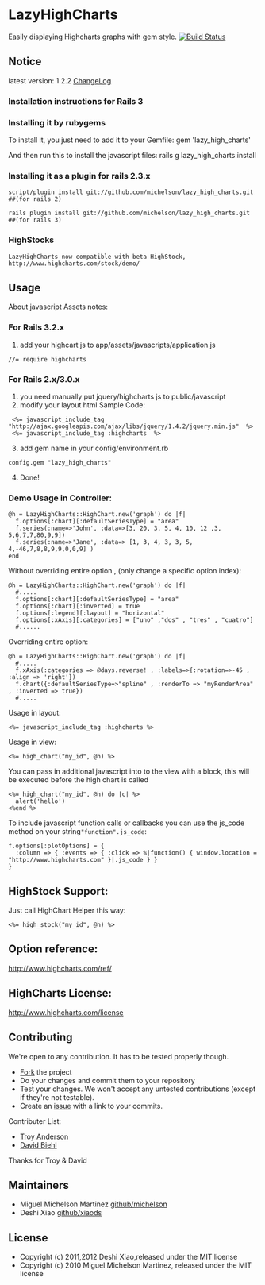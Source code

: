 # LazyHighCharts

Easily displaying Highcharts graphs with gem style.
[![Build Status](https://secure.travis-ci.org/michelson/lazy_high_charts.png)](http://travis-ci.org/michelson/lazy_high_charts)

## Notice
latest version: 1.2.2
[ChangeLog](https://github.com/xiaods/lazy_high_charts/blob/master/CHANGELOG.md)

### Installation instructions for Rails 3

### Installing it by rubygems
To install it, you just need to add it to your Gemfile:
    gem 'lazy_high_charts'

And then run this to install the javascript files:
    rails g lazy_high_charts:install

### Installing it as a plugin for rails 2.3.x

    script/plugin install git://github.com/michelson/lazy_high_charts.git ##(for rails 2)

    rails plugin install git://github.com/michelson/lazy_high_charts.git  ##(for rails 3)

### HighStocks
    LazyHighCharts now compatible with beta HighStock, http://www.highcharts.com/stock/demo/

## Usage

About javascript Assets notes:

### For Rails 3.2.x
1. add your highcart js to app/assets/javascripts/application.js
````
//= require highcharts
````

### For Rails 2.x/3.0.x
 
1. you need manually put jquery/highcharts js to public/javascript
2. modify your layout html
   Sample Code:
  ````
   <%= javascript_include_tag "http://ajax.googleapis.com/ajax/libs/jquery/1.4.2/jquery.min.js"  %>
   <%= javascript_include_tag :highcharts  %>
  ````

3. add gem name in your config/environment.rb
````
config.gem "lazy_high_charts"
````
4. Done!

### Demo Usage in Controller:
````
@h = LazyHighCharts::HighChart.new('graph') do |f|
  f.options[:chart][:defaultSeriesType] = "area"
  f.series(:name=>'John', :data=>[3, 20, 3, 5, 4, 10, 12 ,3, 5,6,7,7,80,9,9])
  f.series(:name=>'Jane', :data=> [1, 3, 4, 3, 3, 5, 4,-46,7,8,8,9,9,0,0,9] )
end
````

Without overriding entire option , (only change a specific option index):

````
@h = LazyHighCharts::HighChart.new('graph') do |f|
  #.....
  f.options[:chart][:defaultSeriesType] = "area"
  f.options[:chart][:inverted] = true
  f.options[:legend][:layout] = "horizontal"
  f.options[:xAxis][:categories] = ["uno" ,"dos" , "tres" , "cuatro"]
  #......
````

Overriding entire option:

````
@h = LazyHighCharts::HighChart.new('graph') do |f|
  #.....
  f.xAxis(:categories => @days.reverse! , :labels=>{:rotation=>-45 , :align => 'right'})
  f.chart({:defaultSeriesType=>"spline" , :renderTo => "myRenderArea" , :inverted => true})
  #.....
````


Usage in layout:
````
<%= javascript_include_tag :highcharts %>
````

Usage in view:
````
<%= high_chart("my_id", @h) %>
````

You can pass in additional javascript into to the view with a block, this will be executed before the high chart is called

````
<%= high_chart("my_id", @h) do |c| %>
  alert('hello')
<%end %>
````
To include javascript function calls or callbacks you can use the js_code method on your string`"function".js_code`:

````
f.options[:plotOptions] = { 
  :column => { :events => { :click => %|function() { window.location = "http://www.highcharts.com" }|.js_code } }
}
````
      

## HighStock Support:

Just call HighChart Helper this way:
````
<%= high_stock("my_id", @h) %>
````

## Option reference:

http://www.highcharts.com/ref/

## HighCharts License:

http://www.highcharts.com/license
     

## Contributing

We're open to any contribution. It has to be tested properly though.

* [Fork](http://help.github.com/forking/) the project
* Do your changes and commit them to your repository
* Test your changes. We won't accept any untested contributions (except if they're not testable).
* Create an [issue](https://github.com/michelson/lazy_high_charts/issues) with a link to your commits.

Contributer List:
* [Troy Anderson](https://github.com/troya2)
* [David Biehl](https://github.com/lazylodr)

Thanks for Troy & David
## Maintainers
* Miguel Michelson Martinez [github/michelson](https://github.com/michelson)
* Deshi Xiao [github/xiaods](https://github.com/xiaods)

## License
* Copyright (c) 2011,2012 Deshi Xiao,released under the MIT license
* Copyright (c) 2010 Miguel Michelson Martinez, released under the MIT license
